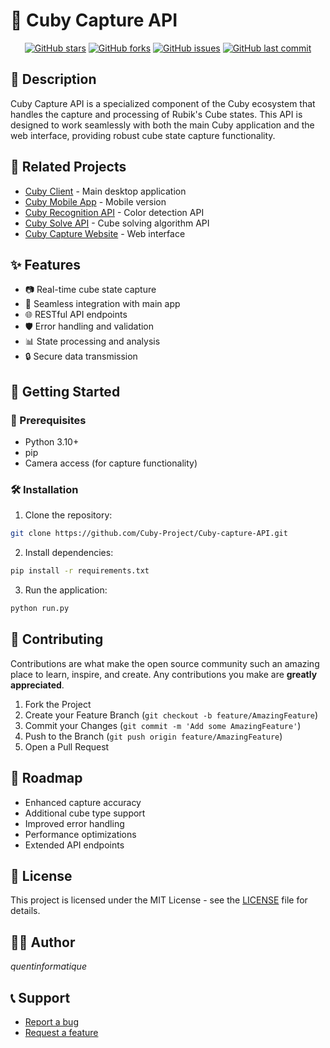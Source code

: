 # 📸 Cuby Capture API

<div align="center">

[![GitHub stars](https://img.shields.io/github/stars/Cuby-Project/Cuby-capture-API.svg)](https://github.com/Cuby-Project/Cuby-capture-API/stargazers)
[![GitHub forks](https://img.shields.io/github/forks/Cuby-Project/Cuby-capture-API.svg)](https://github.com/Cuby-Project/Cuby-capture-API/network)
[![GitHub issues](https://img.shields.io/github/issues/Cuby-Project/Cuby-capture-API.svg)](https://github.com/Cuby-Project/Cuby-capture-API/issues)
[![GitHub last commit](https://img.shields.io/github/last-commit/Cuby-Project/Cuby-capture-API.svg)](https://github.com/Cuby-Project/Cuby-capture-API/commits/main)

</div>

## 📝 Description

Cuby Capture API is a specialized component of the Cuby ecosystem that handles the capture and processing of Rubik's Cube states. This API is designed to work seamlessly with both the main Cuby application and the web interface, providing robust cube state capture functionality.

## 🔗 Related Projects

- [Cuby Client](https://github.com/Cuby-Project/Cuby-Client) - Main desktop application
- [Cuby Mobile App](https://github.com/Cuby-Project/Cuby-mobile-app) - Mobile version
- [Cuby Recognition API](https://github.com/Cuby-Project/Cuby-recognition-API) - Color detection API
- [Cuby Solve API](https://github.com/Cuby-Project/Cuby-solve-API) - Cube solving algorithm API
- [Cuby Capture Website](https://github.com/Cuby-Project/Cuby-capture-website) - Web interface

## ✨ Features

- 📷 Real-time cube state capture
- 🔄 Seamless integration with main app
- 🌐 RESTful API endpoints
- 🛡️ Error handling and validation
- 📊 State processing and analysis
- 🔒 Secure data transmission

## 🚀 Getting Started

### 🔧 Prerequisites

- Python 3.10+
- pip
- Camera access (for capture functionality)

### 🛠️ Installation

1. Clone the repository:
```bash
git clone https://github.com/Cuby-Project/Cuby-capture-API.git
```

2. Install dependencies:
```bash
pip install -r requirements.txt
```

3. Run the application:
```bash
python run.py
```

## 🤝 Contributing

Contributions are what make the open source community such an amazing place to learn, inspire, and create. Any contributions you make are **greatly appreciated**.

1. Fork the Project
2. Create your Feature Branch (`git checkout -b feature/AmazingFeature`)
3. Commit your Changes (`git commit -m 'Add some AmazingFeature'`)
4. Push to the Branch (`git push origin feature/AmazingFeature`)
5. Open a Pull Request

## 🔮 Roadmap

- Enhanced capture accuracy
- Additional cube type support
- Improved error handling
- Performance optimizations
- Extended API endpoints

## 📄 License

This project is licensed under the MIT License - see the [LICENSE](LICENSE) file for details.

## 👨‍💻 Author

*quentinformatique*

## 📞 Support

- [Report a bug](https://github.com/Cuby-Project/Cuby-capture-API/issues/new/choose)
- [Request a feature](https://github.com/Cuby-Project/Cuby-capture-API/issues/new/choose)

